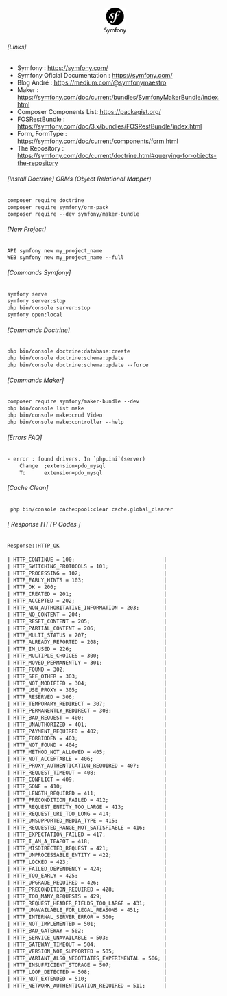 <p align="center">
  <img width="50" src="https://github.com/erickocrs/app-symfony-experience/blob/main/symfony_logo.png">
</p>

###### [Links]
- Symfony : https://symfony.com/
- Symfony Oficial Documentation : https://symfony.com/
- Blog André : https://medium.com/@symfonymaestro
- Maker : https://symfony.com/doc/current/bundles/SymfonyMakerBundle/index.html
- Composer Components List: https://packagist.org/
- FOSRestBundle : https://symfony.com/doc/3.x/bundles/FOSRestBundle/index.html
- Form, FormType  : https://symfony.com/doc/current/components/form.html
- The Repository : https://symfony.com/doc/current/doctrine.html#querying-for-objects-the-repository

###### [Install Doctrine] ORMs (Object Relational Mapper)

```
composer require doctrine
composer require symfony/orm-pack
composer require --dev symfony/maker-bundle
```

###### [New Project]

```
API symfony new my_project_name
WEB symfony new my_project_name --full
```

###### [Commands Symfony]
```
symfony serve
symfony server:stop
php bin/console server:stop
symfony open:local
```

###### [Commands Doctrine]

```
php bin/console doctrine:database:create
php bin/console doctrine:schema:update
php bin/console doctrine:schema:update --force
```

###### [Commands Maker]

```
composer require symfony/maker-bundle --dev
php bin/console list make
php bin/console make:crud Video
php bin/console make:controller --help
```

###### [Errors FAQ]

	- error : found drivers. In `php.ini`(server)
		Change 	;extension=pdo_mysql
		To  	extension=pdo_mysql

###### [Cache Clean]

```
 php bin/console cache:pool:clear cache.global_clearer
```

###### [ Response HTTP Codes ]

```
Response::HTTP_OK

| HTTP_CONTINUE = 100;                             |
| HTTP_SWITCHING_PROTOCOLS = 101;                  |
| HTTP_PROCESSING = 102;                           |
| HTTP_EARLY_HINTS = 103;                          |
| HTTP_OK = 200;                                   |
| HTTP_CREATED = 201;                              |
| HTTP_ACCEPTED = 202;                             |
| HTTP_NON_AUTHORITATIVE_INFORMATION = 203;        |
| HTTP_NO_CONTENT = 204;                           |
| HTTP_RESET_CONTENT = 205;                        |
| HTTP_PARTIAL_CONTENT = 206;                      |
| HTTP_MULTI_STATUS = 207;                         |
| HTTP_ALREADY_REPORTED = 208;                     |
| HTTP_IM_USED = 226;                              |
| HTTP_MULTIPLE_CHOICES = 300;                     |
| HTTP_MOVED_PERMANENTLY = 301;                    |
| HTTP_FOUND = 302;                                |
| HTTP_SEE_OTHER = 303;                            |
| HTTP_NOT_MODIFIED = 304;                         |
| HTTP_USE_PROXY = 305;                            |
| HTTP_RESERVED = 306;                             |
| HTTP_TEMPORARY_REDIRECT = 307;                   |
| HTTP_PERMANENTLY_REDIRECT = 308;                 |
| HTTP_BAD_REQUEST = 400;                          |
| HTTP_UNAUTHORIZED = 401;                         |
| HTTP_PAYMENT_REQUIRED = 402;                     |
| HTTP_FORBIDDEN = 403;                            |
| HTTP_NOT_FOUND = 404;                            |
| HTTP_METHOD_NOT_ALLOWED = 405;                   |
| HTTP_NOT_ACCEPTABLE = 406;                       |
| HTTP_PROXY_AUTHENTICATION_REQUIRED = 407;        |
| HTTP_REQUEST_TIMEOUT = 408;                      |
| HTTP_CONFLICT = 409;                             |
| HTTP_GONE = 410;                                 |
| HTTP_LENGTH_REQUIRED = 411;                      |
| HTTP_PRECONDITION_FAILED = 412;                  |
| HTTP_REQUEST_ENTITY_TOO_LARGE = 413;             |
| HTTP_REQUEST_URI_TOO_LONG = 414;                 |
| HTTP_UNSUPPORTED_MEDIA_TYPE = 415;               |
| HTTP_REQUESTED_RANGE_NOT_SATISFIABLE = 416;      |
| HTTP_EXPECTATION_FAILED = 417;                   |
| HTTP_I_AM_A_TEAPOT = 418;                        |
| HTTP_MISDIRECTED_REQUEST = 421;                  |
| HTTP_UNPROCESSABLE_ENTITY = 422;                 |
| HTTP_LOCKED = 423;                               |
| HTTP_FAILED_DEPENDENCY = 424;                    |
| HTTP_TOO_EARLY = 425;                            |
| HTTP_UPGRADE_REQUIRED = 426;                     |
| HTTP_PRECONDITION_REQUIRED = 428;                |
| HTTP_TOO_MANY_REQUESTS = 429;                    |
| HTTP_REQUEST_HEADER_FIELDS_TOO_LARGE = 431;      |
| HTTP_UNAVAILABLE_FOR_LEGAL_REASONS = 451;        |
| HTTP_INTERNAL_SERVER_ERROR = 500;                |
| HTTP_NOT_IMPLEMENTED = 501;                      |
| HTTP_BAD_GATEWAY = 502;                          |
| HTTP_SERVICE_UNAVAILABLE = 503;                  |
| HTTP_GATEWAY_TIMEOUT = 504;                      |
| HTTP_VERSION_NOT_SUPPORTED = 505;                |
| HTTP_VARIANT_ALSO_NEGOTIATES_EXPERIMENTAL = 506; |
| HTTP_INSUFFICIENT_STORAGE = 507;                 |
| HTTP_LOOP_DETECTED = 508;                        |
| HTTP_NOT_EXTENDED = 510;                         |
| HTTP_NETWORK_AUTHENTICATION_REQUIRED = 511;      |
```

